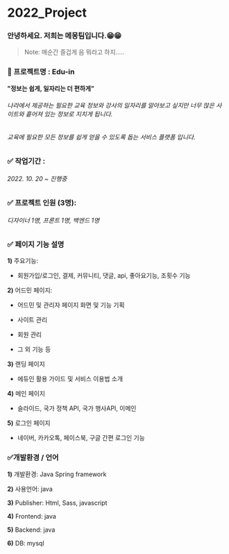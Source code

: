 # 2022_Project
### 안녕하세요. 저희는 메몽팀입니다.😁😁

> Note: 매순간 즐겁게 음 뭐라고 하지.....



### 🎈 프로젝트명 : Edu-in

**"정보는 쉽게, 일자리는 더 편하게"**
###### 나라에서 제공하는 필요한 교육 정보와 강사의 일자리를 알아보고 싶지만 너무 많은 사이트와 흩어져 있는 정보로 지치게 됩니다.
###### 교육에 필요한 모든 정보를 쉽게 얻을 수 있도록 돕는 서비스 플랫폼 입니다. 

### ✅ 작업기간 : 
###### 2022. 10. 20 ~ 진행중

### ✅ 프로젝트 인원 (3명): 
###### 디자이너 1명, 프론트 1명, 백엔드 1명


### ✅ 페이지 기능 설명

**1)** 주요기능:

- 회원가입/로그인, 결제, 커뮤니티, 댓글, api, 좋아요기능, 조횟수 기능

**2)** 어드민 페이지: 

- 어드민 및 관리자 페이지 화면 및 기능 기획

- 사이트 관리

- 회원 관리

- 그 외 기능 등

**3)** 랜딩 페이지

- 에듀인 활용 가이드 및 서비스 이용법 소개

**4)** 메인 페이지

- 슬라이드, 국가 정책 API, 국가 행사API, 이메인 

**5)** 로그인 페이지

- 네이버, 카카오톡, 페이스북, 구글 간편 로그인 기능

### ✅개발환경 / 언어

**1)** 개발환경: Java Spring framework

**2)** 사용언어: java

**3)** Publisher: Html, Sass, javascript

**4)** Frontend: java

**5)** Backend: java

**6)** DB: mysql

